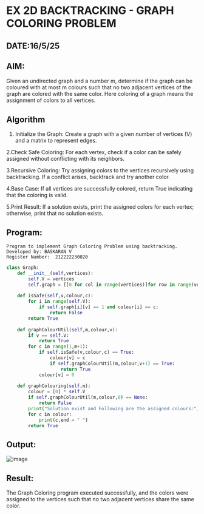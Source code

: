 # EX 2D BACKTRACKING - GRAPH COLORING PROBLEM
## DATE:16/5/25
## AIM:
Given an undirected graph and a number m, determine if the graph can be coloured with at most m colours such that no two adjacent vertices of the graph are colored with the same color. Here coloring of a graph means the assignment of colors to all vertices.



## Algorithm
1. Initialize the Graph: Create a graph with a given number of vertices (V) and a matrix to represent edges.

2.Check Safe Coloring: For each vertex, check if a color can be safely assigned without conflicting with its neighbors.

3.Recursive Coloring: Try assigning colors to the vertices recursively using backtracking. If a conflict arises, backtrack and try another color.

4.Base Case: If all vertices are successfully colored, return True indicating that the coloring is valid.

5.Print Result: If a solution exists, print the assigned colors for each vertex; otherwise, print that no solution exists. 

## Program:
```
Program to implement Graph Coloring Problem using backtracking.
Developed by: BASKARAN V
Register Number:  212222230020
```
```python
class Graph:
    def __init__(self,vertices):
        self.V = vertices
        self.graph = [[0 for col in range(vertices)]for row in range(vertices)]
    
    def isSafe(self,v,colour,c):
        for i in range(self.V):
            if self.graph[i][v] == 1 and colour[i] == c:
                return False
        return True
    
    def graphColourUtil(self,m,colour,v):
        if v == self.V:
            return True
        for c in range(1,m+1):
            if self.isSafe(v,colour,c) == True:
                colour[v] = c
                if self.graphColourUtil(m,colour,v+1) == True:
                    return True
            colour[v] = 0
    
    def graphColouring(self,m):
        colour = [0] * self.V
        if self.graphColourUtil(m,colour,0) == None:
            return False
        print("Solution exist and Following are the assigned colours:")
        for c in colour:
            print(c,end = " ")
        return True

```

## Output:

![image](https://github.com/user-attachments/assets/eaba5c5e-b2ae-4780-9513-6a3659c7da65)


## Result:
The Graph Coloring program executed successfully, and the colors were assigned to the vertices such that no two adjacent vertices share the same color.
